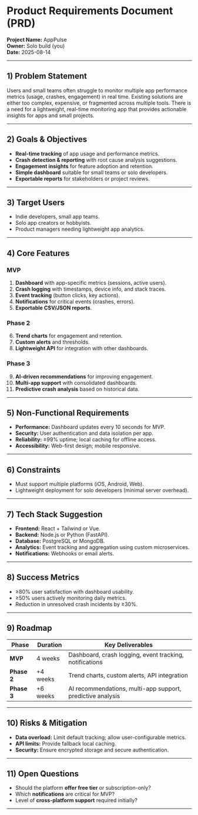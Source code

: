 # Product Requirements Document (PRD)
**Project Name:** AppPulse  
**Owner:** Solo build (you)  
**Date:** 2025-08-14  

---

## 1) Problem Statement
Users and small teams often struggle to monitor multiple app performance metrics (usage, crashes, engagement) in real time. Existing solutions are either too complex, expensive, or fragmented across multiple tools. There is a need for a lightweight, real-time monitoring app that provides actionable insights for apps and small projects.

---

## 2) Goals & Objectives
- **Real-time tracking** of app usage and performance metrics.  
- **Crash detection & reporting** with root cause analysis suggestions.  
- **Engagement insights** for feature adoption and retention.  
- **Simple dashboard** suitable for small teams or solo developers.  
- **Exportable reports** for stakeholders or project reviews.

---

## 3) Target Users
- Indie developers, small app teams.  
- Solo app creators or hobbyists.  
- Product managers needing lightweight app analytics.

---

## 4) Core Features

### MVP
1. **Dashboard** with app-specific metrics (sessions, active users).  
2. **Crash logging** with timestamps, device info, and stack traces.  
3. **Event tracking** (button clicks, key actions).  
4. **Notifications** for critical events (crashes, errors).  
5. **Exportable CSV/JSON reports**.

### Phase 2
6. **Trend charts** for engagement and retention.  
7. **Custom alerts** and thresholds.  
8. **Lightweight API** for integration with other dashboards.

### Phase 3
9. **AI-driven recommendations** for improving engagement.  
10. **Multi-app support** with consolidated dashboards.  
11. **Predictive crash analysis** based on historical data.

---

## 5) Non-Functional Requirements
- **Performance:** Dashboard updates every 10 seconds for MVP.  
- **Security:** User authentication and data isolation per app.  
- **Reliability:** ≥99% uptime; local caching for offline access.  
- **Accessibility:** Web-first design; mobile responsive.

---

## 6) Constraints
- Must support multiple platforms (iOS, Android, Web).  
- Lightweight deployment for solo developers (minimal server overhead).  

---

## 7) Tech Stack Suggestion
- **Frontend:** React + Tailwind or Vue.  
- **Backend:** Node.js or Python (FastAPI).  
- **Database:** PostgreSQL or MongoDB.  
- **Analytics:** Event tracking and aggregation using custom microservices.  
- **Notifications:** Webhooks or email alerts.

---

## 8) Success Metrics
- ≥80% user satisfaction with dashboard usability.  
- ≥50% users actively monitoring daily metrics.  
- Reduction in unresolved crash incidents by ≥30%.

---

## 9) Roadmap

| Phase     | Duration  | Key Deliverables |
|-----------|-----------|------------------|
| **MVP**   | 4 weeks   | Dashboard, crash logging, event tracking, notifications |
| **Phase 2** | +4 weeks | Trend charts, custom alerts, API integration |
| **Phase 3** | +6 weeks | AI recommendations, multi-app support, predictive analysis |

---

## 10) Risks & Mitigation
- **Data overload:** Limit default tracking; allow user-configurable metrics.  
- **API limits:** Provide fallback local caching.  
- **Security:** Ensure encrypted storage and secure authentication.

---

## 11) Open Questions
- Should the platform **offer free tier** or subscription-only?  
- Which **notifications** are critical for MVP?  
- Level of **cross-platform support** required initially?

---
